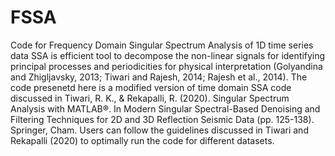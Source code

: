 # FSSA
Code for Frequency Domain Singular Spectrum Analysis of 1D time series data
SSA is efficient tool to decompose the non-linear signals for identifying principal processes and periodicities for physical interpretation (Golyandina and Zhigljavsky, 2013; Tiwari and Rajesh, 2014; Rajesh et al., 2014). 
The code presenetd here is a modified version of time domain SSA code discussed in Tiwari, R. K., & Rekapalli, R. (2020). Singular Spectrum Analysis with MATLAB®. In Modern Singular Spectral-Based Denoising and Filtering Techniques for 2D and 3D Reflection Seismic Data (pp. 125-138). Springer, Cham.
Users can follow the guidelines discussed in Tiwari and Rekapalli (2020) to optimally run the code for different datasets. 
